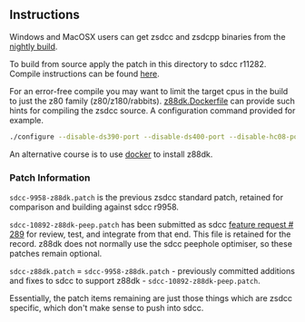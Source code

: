 ## Instructions

Windows and MacOSX users can get zsdcc and zsdcpp binaries from the [nightly build](http://nightly.z88dk.org/).

To build from source apply the patch in this directory to sdcc r11282.
Compile instructions can be found [here](https://www.z88dk.org/wiki/doku.php?id=temp:front#sdcc1).

For an error-free compile you may want to limit the target cpus in the build to just the z80 family (z80/z180/rabbits).  [z88dk.Dockerfile](https://github.com/z88dk/z88dk/blob/master/z88dk.Dockerfile)
can provide such hints for compiling the zsdcc source. A configuration command provided for example.

```bash
./configure --disable-ds390-port --disable-ds400-port --disable-hc08-port --disable-s08-port --disable-mcs51-port --disable-pic-port --disable-pic14-port --disable-pic16-port --disable-gbz80-port --disable-tlcs90-port --disable-xa51-port --disable-stm8-port --disable-pdk13-port --disable-pdk14-port --disable-pdk15-port --disable-ucsim --disable-device-lib --disable-packihx
```
An alternative course is to use [docker](https://github.com/z88dk/z88dk/blob/master/doc/Dockerfile.md)
to install z88dk.

### Patch Information

`sdcc-9958-z88dk.patch` is the previous zsdcc standard patch, retained for comparison and building against sdcc r9958.

`sdcc-10892-z88dk-peep.patch` has been submitted as sdcc [feature request # 289](https://sourceforge.net/p/sdcc/patches/289/) for review, test, and integrate from that end. This file is retained for the record. z88dk does not normally use the sdcc peephole optimiser, so these patches remain optional.

`sdcc-z88dk.patch` = `sdcc-9958-z88dk.patch` - previously committed additions and fixes to sdcc to support z88dk - `sdcc-10892-z88dk-peep.patch`.

Essentially, the patch items remaining are just those things which are zsdcc specific, which don't make sense to push into sdcc.